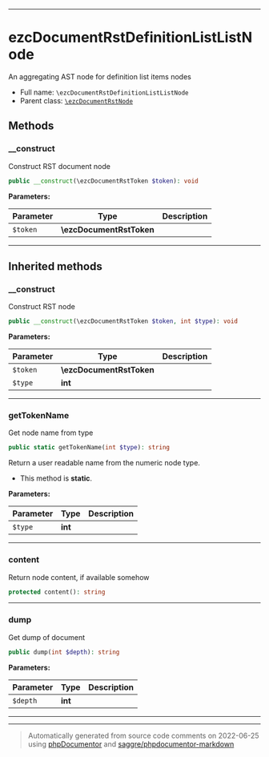 ***

# ezcDocumentRstDefinitionListListNode

An aggregating AST node for definition list items nodes



* Full name: `\ezcDocumentRstDefinitionListListNode`
* Parent class: [`\ezcDocumentRstNode`](./ezcDocumentRstNode.md)




## Methods


### __construct

Construct RST document node

```php
public __construct(\ezcDocumentRstToken $token): void
```








**Parameters:**

| Parameter | Type | Description |
|-----------|------|-------------|
| `$token` | **\ezcDocumentRstToken** |  |




***


## Inherited methods


### __construct

Construct RST node

```php
public __construct(\ezcDocumentRstToken $token, int $type): void
```








**Parameters:**

| Parameter | Type | Description |
|-----------|------|-------------|
| `$token` | **\ezcDocumentRstToken** |  |
| `$type` | **int** |  |




***

### getTokenName

Get node name from type

```php
public static getTokenName(int $type): string
```

Return a user readable name from the numeric node type.

* This method is **static**.




**Parameters:**

| Parameter | Type | Description |
|-----------|------|-------------|
| `$type` | **int** |  |




***

### content

Return node content, if available somehow

```php
protected content(): string
```











***

### dump

Get dump of document

```php
public dump(int $depth): string
```








**Parameters:**

| Parameter | Type | Description |
|-----------|------|-------------|
| `$depth` | **int** |  |




***


***
> Automatically generated from source code comments on 2022-06-25 using [phpDocumentor](http://www.phpdoc.org/) and [saggre/phpdocumentor-markdown](https://github.com/Saggre/phpDocumentor-markdown)
